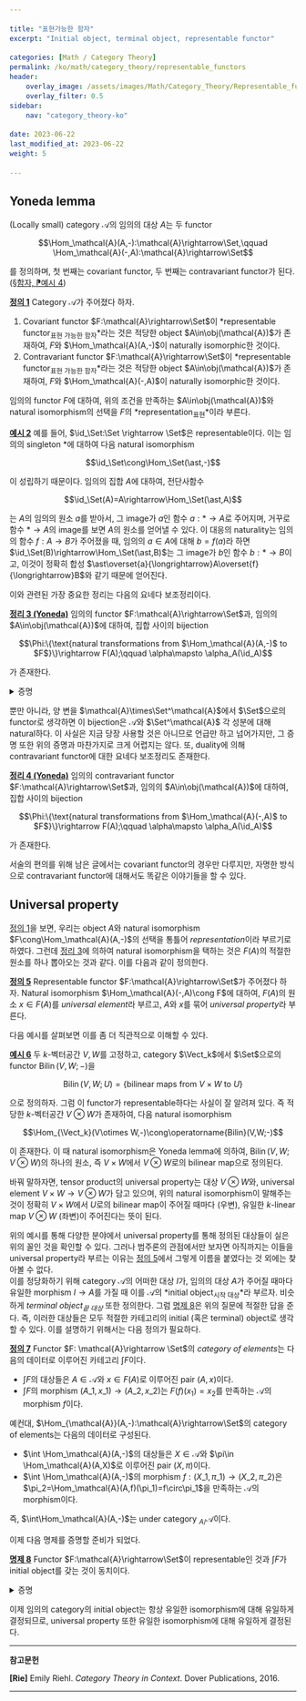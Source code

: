 ```yaml
---

title: "표현가능한 함자"
excerpt: "Initial object, terminal object, representable functor"

categories: [Math / Category Theory]
permalink: /ko/math/category_theory/representable_functors
header:
    overlay_image: /assets/images/Math/Category_Theory/Representable_functors.png
    overlay_filter: 0.5
sidebar: 
    nav: "category_theory-ko"

date: 2023-06-22
last_modified_at: 2023-06-22
weight: 5

---
```


## Yoneda lemma

(Locally small) category $\mathcal{A}$의 임의의 대상 $A$는 두 functor 

$$\Hom_\mathcal{A}(A,-):\mathcal{A}\rightarrow\Set,\qquad \Hom_\mathcal{A}(-,A):\mathcal{A}\rightarrow\Set$$

를 정의하며, 첫 번째는 covariant functor, 두 번째는 contravariant functor가 된다. ([§함자, ⁋예시 4](/ko/math/category_theory/functors#ex4))

<div class="definition" markdown="1">

<ins id="def1">**정의 1**</ins> Category $\mathcal{A}$가 주어졌다 하자.

1. Covariant functor $F:\mathcal{A}\rightarrow\Set$이 *representable functor<sub>표현 가능한 함자</sub>*라는 것은 적당한 object $A\in\obj(\mathcal{A})$가 존재하여, $F$와 $\Hom_\mathcal{A}(A,-)$이 naturally isomorphic한 것이다.
2. Contravariant functor $F:\mathcal{A}\rightarrow\Set$이 *representable functor<sub>표현 가능한 함자</sub>*라는 것은 적당한 object $A\in\obj(\mathcal{A})$가 존재하여, $F$와 $\Hom_\mathcal{A}(-,A)$이 naturally isomorphic한 것이다.

임의의 functor $F$에 대하여, 위의 조건을 만족하는 $A\in\obj(\mathcal{A})$와 natural isomorphism의 선택을 $F$의 *representation<sub>표현</sub>*이라 부른다.

</div>

<div class="example" markdown="1">

<ins id="ex2">**예시 2**</ins> 예를 들어, $\id_\Set:\Set \rightarrow \Set$은 representable이다. 이는 임의의 singleton $\ast$에 대하여 다음 natural isomorphism

$$\id_\Set\cong\Hom_\Set(\ast,-)$$

이 성립하기 때문이다. 임의의 집합 $A$에 대하여, 전단사함수

$$\id_\Set(A)=A\rightarrow\Hom_\Set(\ast,A)$$

는 $A$의 임의의 원소 $a$를 받아서, 그 image가 $a$인 함수 $a:\ast\rightarrow A$로 주어지며, 거꾸로 함수 $\ast\rightarrow A$의 image를 보면 $A$의 원소를 얻어낼 수 있다. 이 대응의 naturality는 임의의 함수 $f:A \rightarrow B$가 주어졌을 때, 임의의 $a\in A$에 대해 $b=f(a)$라 하면 $\id_\Set(B)\rightarrow\Hom_\Set(\ast,B)$는 그 image가 $b$인 함수 $b:\ast \rightarrow B$이고, 이것이 정확히 합성 $\ast\overset{a}{\longrightarrow}A\overset{f}{\longrightarrow}B$와 같기 때문에 얻어진다.

</div>

이와 관련된 가장 중요한 정리는 다음의 요네다 보조정리이다.

<div class="proposition" markdown="1">

<ins id="thm3">**정리 3 (Yoneda)**</ins> 임의의 functor $F:\mathcal{A}\rightarrow\Set$과, 임의의 $A\in\obj(\mathcal{A})$에 대하여, 집합 사이의 bijection

$$\Phi:\{\text{natural transformations from $\Hom_\mathcal{A}(A,-)$ to $F$}\}\rightarrow F(A);\qquad \alpha\mapsto \alpha_A(\id_A)$$

가 존재한다. 

</div>
<details class="proof" markdown="1">
<summary>증명</summary>

우선 위의 함수가 어떻게 작동하는지를 잠깐 살펴보면, $\Hom_\mathcal{A}(A,-)$에서 $F$로의 natural transformation은 임의의 대상 $X$에 대하여, 두 집합 $\Hom_\mathcal{A}(A,X)$에서 $F(X)$로의 함수 $\alpha_X$로 주어진다. 특별히 $X=A$인 경우, 함수 $\alpha_A$는 $\Hom_\mathcal{A}(A,A)$에서 $F(A)$로의 함수로 주어지며, $\id_A\in\Hom_\mathcal{A}(A,A)$이므로 $\alpha_A(\id_A)\in F(A)$이다.

이 함수가 bijection임을 보이기 위해서는 역함수를 만들면 충분하다. 즉, 임의의 원소 $x\in F(A)$로부터 natural transformation $\Psi(x)$를 만들어내야 하고, 이 때 $\Psi(x)$는 다시 $\mathcal{A}$의 임의의 대상 $X$에 대하여 함수 $\Psi(x)\_X:\Hom\_\mathcal{A}(A,X)\rightarrow F(X)$로 주어진다. 그런데 $\Psi(x)$가 natural transformation이라면, 다음의 diagram이 commute해야 한다.

![naturality](/assets/images/Math/Category_Theory/Representable_functors-1.png){:style="width:15em" class="invert" .align-center}

다시 $\id_A\in\Hom_\mathcal{A}(A,A)$를 생각하자. 그럼 오른쪽 위 방향으로 따라가면 이는 $F(f)(\Psi(x)_A(\id_A))$이고, 왼쪽 아래 방향을 따라가면 $\Psi(x)_X(f)$가 된다. 즉

$$\Psi(x)_X(f)=F(f)(\Psi(x)_A(\id_A))$$

가 성립해야 한다. 한편, $\Psi$가 $\Phi$의 역함수이기 위해서는 $(\Psi\circ\Phi)(x)=x$여야 하므로, $\Psi$가 어떻게 정의되었는지를 생각해보면 $\Psi(x)_A(\id_A)$가 정확히 $x$여야 한다는 것을 알 수 있다. 즉, 다음의 식

$$\Psi(x)_X(f)=F(f)(x)$$

를 통하여 $\Psi(x)$를 정의해야만 한다. 이렇게 정의한 $\Psi$가 실제로 natural transformation이 된다는 것을 추가로 보여야 하지만 이는 어렵지 않다. 

</details>

뿐만 아니라, 양 변을 $\mathcal{A}\times\Set^\mathcal{A}$에서 $\Set$으로의 functor로 생각하면 이 bijection은 $\mathcal{A}$와 $\Set^\mathcal{A}$ 각 성분에 대해 natural하다. 이 사실은 지금 당장 사용할 것은 아니므로 언급만 하고 넘어가지만, 그 증명 또한 위의 증명과 마찬가지로 크게 어렵지는 않다. 또, duality에 의해 contravariant functor에 대한 요네다 보조정리도 존재한다. 

<div class="proposition" markdown="1">

<ins id="thm4">**정리 4 (Yoneda)**</ins> 임의의 contravariant functor $F:\mathcal{A}\rightarrow\Set$과, 임의의 $A\in\obj(\mathcal{A})$에 대하여, 집합 사이의 bijection

$$\Phi:\{\text{natural transformations from $\Hom_\mathcal{A}(-,A)$ to $F$}\}\rightarrow F(A);\qquad \alpha\mapsto \alpha_A(\id_A)$$

가 존재한다. 

</div>

서술의 편의를 위해 남은 글에서는 covariant functor의 경우만 다루지만, 자명한 방식으로 contravariant functor에 대해서도 똑같은 이야기들을 할 수 있다.

## Universal property

[정의 1](#def1)을 보면, 우리는 object $A$와 natural isomorphism $F\cong\Hom_\mathcal{A}(A,-)$의 선택을 통틀어 *representation*이라 부르기로 하였다. 그런데 [정리 3](#thm3)에 의하여 natural isomorphism을 택하는 것은 $F(A)$의 적절한 원소를 하나 뽑아오는 것과 같다. 이를 다음과 같이 정의한다. 

<div class="definition" markdown="1">

<ins id="def5">**정의 5**</ins> Representable functor $F:\mathcal{A}\rightarrow\Set$가 주어졌다 하자. Natural isomorphism $\Hom_\mathcal{A}(-,A)\cong F$에 대하여, $F(A)$의 원소 $x\in F(A)$를 *universal element*라 부르고, $A$와 $x$를 묶어 *universal property*라 부른다. 

</div>

다음 예시를 살펴보면 이를 좀 더 직관적으로 이해할 수 있다.

<div class="example" markdown="1">

<ins id="ex6">**예시 6**</ins> 두 $k$-벡터공간 $V,W$를 고정하고, category $\Vect_k$에서 $\Set$으로의 functor $\operatorname{Bilin}(V,W;-)$을

$$\operatorname{Bilin}(V,W;U)=\{\text{bilinear maps from $V\times W$ to $U$}\}$$

으로 정의하자. 그럼 이 functor가 representable하다는 사실이 잘 알려져 있다. 즉 적당한 $k$-벡터공간 $V\otimes W$가 존재하여, 다음 natural isomorphism

$$\Hom_{\Vect_k}(V\otimes W,-)\cong\operatorname{Bilin}(V,W;-)$$

이 존재한다. 이 때 natural isomorphism은 Yoneda lemma에 의하여, $\operatorname{Bilin}(V,W;V\otimes W)$의 하나의 원소, 즉 $V\times W$에서 $V\otimes W$로의 bilinear map으로 정의된다. 

바꿔 말하자면, tensor product의 universal property는 대상 $V\otimes W$와, universal element $V\times W\rightarrow V\otimes W$가 담고 있으며, 위의 natural isomorphism이 말해주는 것이 정확히 $V\times W$에서 $U$로의 bilinear map이 주어질 때마다 (우변), 유일한 $k$-linear map $V\otimes W$ (좌변)이 주어진다는 뜻이 된다.

</div>

위의 예시를 통해 다양한 분야에서 universal property를 통해 정의된 대상들이 실은 위의 꼴인 것을 확인할 수 있다. 그러나 범주론의 관점에서만 보자면 아직까지는 이들을 universal property라 부르는 이유는 [정의 5](#def5)에서 그렇게 이름을 붙였다는 것 외에는 찾아볼 수 없다.  
이를 정당화하기 위해 category $\mathcal{A}$의 어떠한 대상 $I$가, 임의의 대상 $A$가 주어질 때마다 유일한 morphism $I\rightarrow A$를 가질 때 이를 $\mathcal{A}$의 *initial object<sub>시작 대상</sub>*라 부르자. 비슷하게 *terminal object<sub>끝 대상</sub>* 또한 정의한다. 그럼 [명제 8](#prop8)은 위의 질문에 적절한 답을 준다. 즉, 이러한 대상들은 모두 적절한 카테고리의 initial (혹은 terminal) object로 생각할 수 있다. 이를 설명하기 위해서는 다음 정의가 필요하다. 

<div class="definition" markdown="1">

<ins id="def7">**정의 7**</ins> Functor $F: \mathcal{A}\rightarrow \Set$의 *category of elements*는 다음의 데이터로 이루어진 카테고리 $\int F$이다.

- $\int F$의 대상들은 $A\in \mathcal{A}$와 $x\in F(A)$로 이루어진 pair $(A,x)$이다.
- $\int F$의 morphism $(A\_1,x\_1) \rightarrow (A\_2, x\_2)$는 $F(f)(x_1)=x_2$를 만족하는 $\mathcal{A}$의 morphism $f$이다. 

</div>

예컨대, $\Hom_{\mathcal{A}}(A,-):\mathcal{A}\rightarrow\Set$의 category of elements는 다음의 데이터로 구성된다.

- $\int \Hom_\mathcal{A}(A,-)$의 대상들은 $X\in \mathcal{A}$와 $\pi\in \Hom_\mathcal{A}(A,X)$로 이루어진 pair $(X,\pi)$이다.
- $\int \Hom_\mathcal{A}(A,-)$의 morphism $f:(X\_1,\pi\_1)\rightarrow(X\_2,\pi\_2)$은 $\pi_2=\Hom_\mathcal{A}(A,f)(\pi_1)=f\circ\pi_1$을 만족하는 $\mathcal{A}$의 morphism이다.

즉, $\int\Hom_\mathcal{A}(A,-)$는 under category ${}_{A/}\mathcal{A}$이다. 

이제 다음 명제를 증명할 준비가 되었다.

<div class="proposition" markdown="1">

<ins id="prop8">**명제 8**</ins> Functor $F:\mathcal{A}\rightarrow\Set$이 representable인 것과 $\int F$가 initial object를 갖는 것이 동치이다.

</div>
<details class="proof" markdown="1">
<summary>증명</summary>

$F$가 representable하다면 $F\cong\Hom_\mathcal{A}(A,-)$이도록 하는 적절한 $A$와 natural isomorphism $\alpha$가 존재한다. 그럼 이를 통해 $\int F$에서 $\int\Hom_\mathcal{A}(A,-)$로의 isomorphism $(X,x)\mapsto (X,\alpha_X(x))$을 만들 수 있다. 그런데 $\int\Hom_\mathcal{A}(A,-)={}_{A/}\mathcal{A}$은 initial object $\id_A$를 갖는다. 

이제 $\int F$가 initial object $(A,x)$를 갖는다 하고 이로부터 natural isomorphism $\Hom_\mathcal{A}(A,-)\Rightarrow F$를 만들어야 한다. 우선 [정리 3](#thm3)로부터, 우리는 bijection

$$\Phi:\{\text{natural transformations from $\Hom_\mathcal{A}(A,-)$ to $F$}\}\rightarrow F(A)$$

이 존재함을 알고 있으며, 이것이 bijection임을 증명하기 위해서 우리는 $x\in F(A)$마다 정의되는 natural transformation $\Psi(x):\Hom_\mathcal{A}(A,-)\Rightarrow F$를 다음 식

$$\Psi(x)_X(f)=F(f)(x)$$

으로 정의했었다. 한편 $\int F$에서, $(A,x)$가 initial이라는 뜻은 임의의 $(X,y)\in\int F$를 가져올 때마다 $\mathcal{A}$에서의 morphism $f:A \rightarrow X$가 유일하게 존재하여 $F(f)(x)=y\in F(X)$인 것이다. 그런데 위의 식에 따라 $F(f)(x)=\Psi(x)\_X(f)$이고, $X$를 고정하면 $y$는 $F(X)$에서 임의로 택해올 수 있으므로 이를 다시 말하면 임의의 $y\in F(X)$가 주어질 때마다, $y=\Psi(x)\_X(f)$를 만족하는 $f\in\Hom\_\mathcal{A}(A,X)$를 반드시 유일하게 찾아올 수 있다는 뜻이다. 즉, $\Psi(x)\_X$가 isomorphism이고 $X$ 역시 임의로 택할 수 있으므로 $\Psi(x)$가 $\Hom_\mathcal{A}(A,-)$에서 $F$로의 natural isomorphism을 정의한다. 

</details>

이제 임의의 category의 initial object는 항상 유일한 isomorphism에 대해 유일하게 결정되므로, universal property 또한 유일한 isomorphism에 대해 유일하게 결정된다.

---

**참고문헌**

**[Rie]** Emily Riehl. *Category Theory in Context*. Dover Publications, 2016.

---